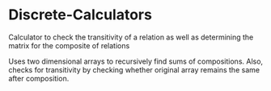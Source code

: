 # Discrete-Calculators
Calculator to check the transitivity of a relation as well as determining the matrix for the composite of relations 

Uses two dimensional arrays to recursively find sums of compositions. Also, checks for transitivity by checking whether original array remains the same after composition.
